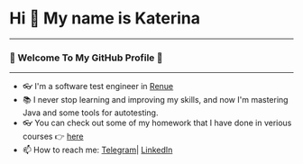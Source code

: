 # Hi 👋 My name is Katerina  
<hr/>

### 🎇 Welcome To My GitHub Profile 🎇</h3> 

<hr/>


- 👓 I'm a software test engineer in [Renue](https://renue.ru/#/)
- 📚 I never stop learning and improving my skills, and now I'm mastering Java and some tools for autotesting.
- 👓 You can check out some of my homework that I have done in verious courses 👉 [here](https://github.com/Katy-Ko/Hard_skills)
- 📫 How to reach me: [Telegram](https://t.me/tookie_clothespin)| [LinkedIn](https://www.linkedin.com/in/katerina-kozlova77/)

